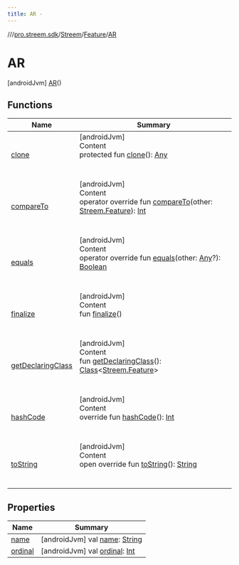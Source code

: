 ```yaml
---
title: AR -
---
```

//[<root>](../../../../../index.md)/[pro.streem.sdk](../../../index.md)/[Streem](../../index.md)/[Feature](../index.md)/[AR](index.md)



# AR  
 [androidJvm] [AR](index.md)()  
   


## Functions  
  
|  Name |  Summary | 
|---|---|
| <a name="kotlin/Enum/clone/#/PointingToDeclaration/"></a>[clone](../../-invitation-type/-p-h-o-n-e/index.md#%5Bkotlin%2FEnum%2Fclone%2F%23%2FPointingToDeclaration%2F%5D%2FFunctions%2F1825239512)| <a name="kotlin/Enum/clone/#/PointingToDeclaration/"></a>[androidJvm]  <br>Content  <br>protected fun [clone](../../-invitation-type/-p-h-o-n-e/index.md#%5Bkotlin%2FEnum%2Fclone%2F%23%2FPointingToDeclaration%2F%5D%2FFunctions%2F1825239512)(): [Any](https://kotlinlang.org/api/latest/jvm/stdlib/kotlin/-any/index.html)  <br><br><br>|
| <a name="kotlin/Enum/compareTo/#pro.streem.sdk.Streem.Feature/PointingToDeclaration/"></a>[compareTo](../-t-u-t-o-r-i-a-l/index.md#%5Bkotlin%2FEnum%2FcompareTo%2F%23pro.streem.sdk.Streem.Feature%2FPointingToDeclaration%2F%5D%2FFunctions%2F1825239512)| <a name="kotlin/Enum/compareTo/#pro.streem.sdk.Streem.Feature/PointingToDeclaration/"></a>[androidJvm]  <br>Content  <br>operator override fun [compareTo](../-t-u-t-o-r-i-a-l/index.md#%5Bkotlin%2FEnum%2FcompareTo%2F%23pro.streem.sdk.Streem.Feature%2FPointingToDeclaration%2F%5D%2FFunctions%2F1825239512)(other: [Streem.Feature](../index.md)): [Int](https://kotlinlang.org/api/latest/jvm/stdlib/kotlin/-int/index.html)  <br><br><br>|
| <a name="kotlin/Enum/equals/#kotlin.Any?/PointingToDeclaration/"></a>[equals](../../-invitation-type/-p-h-o-n-e/index.md#%5Bkotlin%2FEnum%2Fequals%2F%23kotlin.Any%3F%2FPointingToDeclaration%2F%5D%2FFunctions%2F1825239512)| <a name="kotlin/Enum/equals/#kotlin.Any?/PointingToDeclaration/"></a>[androidJvm]  <br>Content  <br>operator override fun [equals](../../-invitation-type/-p-h-o-n-e/index.md#%5Bkotlin%2FEnum%2Fequals%2F%23kotlin.Any%3F%2FPointingToDeclaration%2F%5D%2FFunctions%2F1825239512)(other: [Any](https://kotlinlang.org/api/latest/jvm/stdlib/kotlin/-any/index.html)?): [Boolean](https://kotlinlang.org/api/latest/jvm/stdlib/kotlin/-boolean/index.html)  <br><br><br>|
| <a name="kotlin/Enum/finalize/#/PointingToDeclaration/"></a>[finalize](../../-invitation-type/-p-h-o-n-e/index.md#%5Bkotlin%2FEnum%2Ffinalize%2F%23%2FPointingToDeclaration%2F%5D%2FFunctions%2F1825239512)| <a name="kotlin/Enum/finalize/#/PointingToDeclaration/"></a>[androidJvm]  <br>Content  <br>fun [finalize](../../-invitation-type/-p-h-o-n-e/index.md#%5Bkotlin%2FEnum%2Ffinalize%2F%23%2FPointingToDeclaration%2F%5D%2FFunctions%2F1825239512)()  <br><br><br>|
| <a name="kotlin/Enum/getDeclaringClass/#/PointingToDeclaration/"></a>[getDeclaringClass](../../-invitation-type/-p-h-o-n-e/index.md#%5Bkotlin%2FEnum%2FgetDeclaringClass%2F%23%2FPointingToDeclaration%2F%5D%2FFunctions%2F1825239512)| <a name="kotlin/Enum/getDeclaringClass/#/PointingToDeclaration/"></a>[androidJvm]  <br>Content  <br>fun [getDeclaringClass](../../-invitation-type/-p-h-o-n-e/index.md#%5Bkotlin%2FEnum%2FgetDeclaringClass%2F%23%2FPointingToDeclaration%2F%5D%2FFunctions%2F1825239512)(): [Class](https://developer.android.com/reference/kotlin/java/lang/Class.html)<[Streem.Feature](../index.md)>  <br><br><br>|
| <a name="kotlin/Enum/hashCode/#/PointingToDeclaration/"></a>[hashCode](../../-invitation-type/-p-h-o-n-e/index.md#%5Bkotlin%2FEnum%2FhashCode%2F%23%2FPointingToDeclaration%2F%5D%2FFunctions%2F1825239512)| <a name="kotlin/Enum/hashCode/#/PointingToDeclaration/"></a>[androidJvm]  <br>Content  <br>override fun [hashCode](../../-invitation-type/-p-h-o-n-e/index.md#%5Bkotlin%2FEnum%2FhashCode%2F%23%2FPointingToDeclaration%2F%5D%2FFunctions%2F1825239512)(): [Int](https://kotlinlang.org/api/latest/jvm/stdlib/kotlin/-int/index.html)  <br><br><br>|
| <a name="kotlin/Enum/toString/#/PointingToDeclaration/"></a>[toString](../../-invitation-type/-p-h-o-n-e/index.md#%5Bkotlin%2FEnum%2FtoString%2F%23%2FPointingToDeclaration%2F%5D%2FFunctions%2F1825239512)| <a name="kotlin/Enum/toString/#/PointingToDeclaration/"></a>[androidJvm]  <br>Content  <br>open override fun [toString](../../-invitation-type/-p-h-o-n-e/index.md#%5Bkotlin%2FEnum%2FtoString%2F%23%2FPointingToDeclaration%2F%5D%2FFunctions%2F1825239512)(): [String](https://kotlinlang.org/api/latest/jvm/stdlib/kotlin/-string/index.html)  <br><br><br>|


## Properties  
  
|  Name |  Summary | 
|---|---|
| <a name="pro.streem.sdk/Streem.Feature.AR/name/#/PointingToDeclaration/"></a>[name](name.md)| <a name="pro.streem.sdk/Streem.Feature.AR/name/#/PointingToDeclaration/"></a> [androidJvm] val [name](name.md): [String](https://kotlinlang.org/api/latest/jvm/stdlib/kotlin/-string/index.html)   <br>|
| <a name="pro.streem.sdk/Streem.Feature.AR/ordinal/#/PointingToDeclaration/"></a>[ordinal](ordinal.md)| <a name="pro.streem.sdk/Streem.Feature.AR/ordinal/#/PointingToDeclaration/"></a> [androidJvm] val [ordinal](ordinal.md): [Int](https://kotlinlang.org/api/latest/jvm/stdlib/kotlin/-int/index.html)   <br>|

